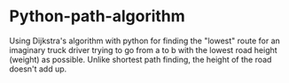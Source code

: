 # Python-path-algorithm
Using Dijkstra's algorithm with python for finding the "lowest" route for an imaginary truck driver trying to go from a to b with the lowest road height (weight) as possible. Unlike shortest path finding, the height of the road doesn't add up.
